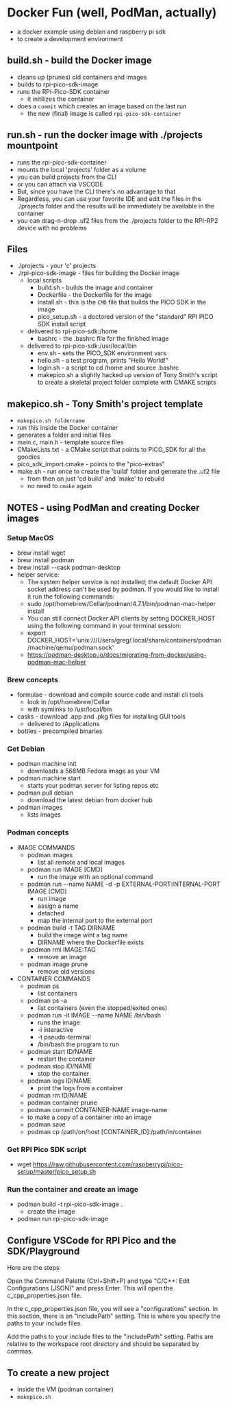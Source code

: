 # Docker Fun (well, PodMan, actually)
- a docker example using debian and raspberry pi sdk
- to create a development environment

## build.sh - build the Docker image
- cleans up (prunes) old containers and images
- builds to rpi-pico-sdk-image
- runs the RPi-Pico-SDK container
    - it initilizes the container
- does a `commit` which creates an image based on the last run
    - the new (final) image is called `rpi-pico-sdk-container`

## run.sh - run the docker image with ./projects mountpoint
- runs the rpi-pico-sdk-container
- mounts the local 'projects' folder as a volume
- you can build projects from the CLI
- or you can attach via VSCODE
- But, since you have the CLI there's no advantage to that
- Regardless, you can use your favorite IDE and edit the files in the ./projects folder and the results will be immediately be available in the container
- you can drag-n-drop .uf2 files from the ./projects folder to the RPI-RP2 device with no problems

## Files
- ./projects - your 'c' projects
- ./rpi-pico-sdk-image - files for building the Docker image
    - local scripts
        - build.sh - builds the image and container
        - Dockerfile - the Dockerfile for the image
        - install.sh - this is the `CMD` file that builds the PICO SDK in the image
        - pico_setup.sh - a doctored version of the "standard" RPI PICO SDK install script
    - delivered to rpi-pico-sdk:/home
        - bashrc - the .bashrc file for the finished image
    - delivered to rpi-pico-sdk:/usr/local/bin
        - env.sh - sets the PICO_SDK environment vars
        - hello.sh - a test program, prints "Hello World!"
        - login.sh - a script to cd /home and source .bashrc
        - makepico.sh a slightly hacked up version of Tony Smith's script to create a skeletal project folder complete with CMAKE scripts

## makepico.sh - Tony Smith's project template
 - `makepico.sh foldername`
 - run this inside the Docker container
 - generates a folder and initial files
 - main.c, main.h - template source files
 - CMakeLists.txt - a CMake script that points to PICO_SDK for all the goodies
 - pico_sdk_import.cmake - points to the "pico-extras"
 - make.sh - run once to create the 'build' folder and generate the .uf2 file
    - from then on just 'cd build' and 'make' to rebuild
    - no need to `cmake` again
    

## NOTES - using PodMan and creating Docker images

### Setup MacOS
- brew install wget
- brew install podman
- brew install --cask podman-desktop
- helper service:
    - The system helper service is not installed; the default Docker API socket address can't be used by podman. If you would like to install it run the following commands:
    - sudo /opt/homebrew/Cellar/podman/4.7.1/bin/podman-mac-helper install
    - You can still connect Docker API clients by setting DOCKER_HOST using the following command in your terminal session:
    - export DOCKER_HOST='unix:///Users/greg/.local/share/containers/podman/machine/qemu/podman.sock'
    - https://podman-desktop.io/docs/migrating-from-docker/using-podman-mac-helper

### Brew concepts
- formulae - download and compile source code and install cli tools
    - look in /opt/homebrew/Cellar
    - with symlinks to /usr/local/bin
- casks - download .app and .pkg files for installing GUI tools
    - delivered to /Applications
- bottles - precompiled binaries

### Get Debian
- podman machine init
    - downloads a 568MB Fedora image as your VM
- podman machine start
    - starts your podman server for listing repos etc
- podman pull debian
    - download the latest debian from docker hub
- podman images
    - lists images

### Podman concepts
- IMAGE COMMANDS
    - podman images
        - list all remote and local images
    - podman run IMAGE [CMD] 
        - run the image with an optional command
    - podman run --name NAME -d -p EXTERNAL-PORT:INTERNAL-PORT IMAGE [CMD]
        - run image
        - assign a name
        - detached
        - map the internal port to the external port
    - podman build -t TAG DIRNAME
        - build the image wiht a tag name
        - DIRNAME where the Dockerfile exists
    - podman rmi IMAGE:TAG
        - remove an image
    - podman image prune
        - remove old versions
- CONTAINER COMMANDS
    - podman ps
        - list containers
    - podman ps -a 
        - list containers (even the stopped/exited ones)
    - podman run -it IMAGE --name NAME /bin/bash
        - runs the image
        - -i interactive 
        - -t pseudo-terminal
        - /bin/bash the program to run
    - podman start ID/NAME
        - restart the container
    - podman stop ID/NAME
        - stop the container
    - podman logs ID/NAME
        - print the logs from a container
    - podman rm ID/NAME
    - podman container prune
    - podman commit CONTAINER-NAME image-name
	-   to make a copy of a container into an image
    - podman save
    - podman cp /path/on/host [CONTAINER_ID]:/path/in/container

### Get RPI Pico SDK script
- wget https://raw.githubusercontent.com/raspberrypi/pico-setup/master/pico_setup.sh

### Run the container and create an image
- podman build -t rpi-pico-sdk-image .
    - create the image
- podman run rpi-pico-sdk-image

## Configure VSCode for RPI Pico and the SDK/Playground

Here are the steps:

Open the Command Palette (Ctrl+Shift+P) and type "C/C++: Edit Configurations (JSON)" and press Enter. This will open the c_cpp_properties.json file.

In the c_cpp_properties.json file, you will see a "configurations" section. In this section, there is an "includePath" setting. This is where you specify the paths to your include files.

Add the paths to your include files to the "includePath" setting. Paths are relative to the workspace root directory and should be separated by commas.

## To create a new project 

- inside the VM (podman container)
- `makepico.sh`